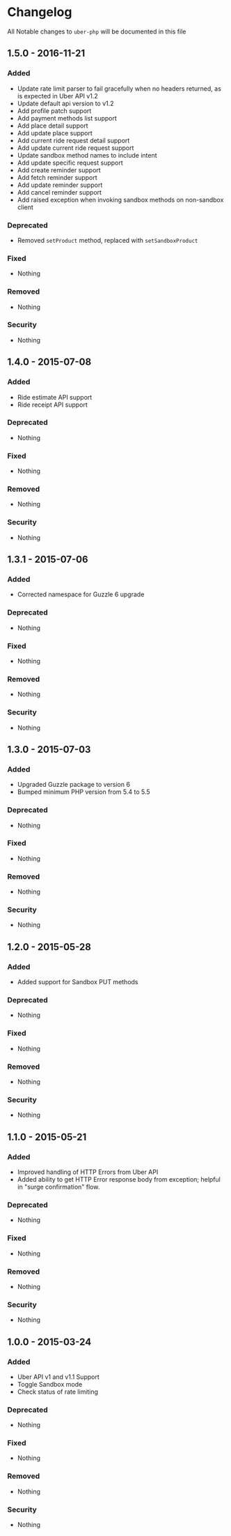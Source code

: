 # Changelog
All Notable changes to `uber-php` will be documented in this file

## 1.5.0 - 2016-11-21

### Added
- Update rate limit parser to fail gracefully when no headers returned, as is expected in Uber API v1.2
- Update default api version to v1.2
- Add profile patch support
- Add payment methods list support
- Add place detail support
- Add update place support
- Add current ride request detail support
- Add update current ride request support
- Update sandbox method names to include intent
- Add update specific request support
- Add create reminder support
- Add fetch reminder support
- Add update reminder support
- Add cancel reminder support
- Add raised exception when invoking sandbox methods on non-sandbox client

### Deprecated
- Removed `setProduct` method, replaced with `setSandboxProduct`

### Fixed
- Nothing

### Removed
- Nothing

### Security
- Nothing

## 1.4.0 - 2015-07-08

### Added
- Ride estimate API support
- Ride receipt API support

### Deprecated
- Nothing

### Fixed
- Nothing

### Removed
- Nothing

### Security
- Nothing

## 1.3.1 - 2015-07-06

### Added
- Corrected namespace for Guzzle 6 upgrade

### Deprecated
- Nothing

### Fixed
- Nothing

### Removed
- Nothing

### Security
- Nothing

## 1.3.0 - 2015-07-03

### Added
- Upgraded Guzzle package to version 6
- Bumped minimum PHP version from 5.4 to 5.5

### Deprecated
- Nothing

### Fixed
- Nothing

### Removed
- Nothing

### Security
- Nothing

## 1.2.0 - 2015-05-28

### Added
- Added support for Sandbox PUT methods

### Deprecated
- Nothing

### Fixed
- Nothing

### Removed
- Nothing

### Security
- Nothing

## 1.1.0 - 2015-05-21

### Added
- Improved handling of HTTP Errors from Uber API
- Added ability to get HTTP Error response body from exception; helpful in "surge confirmation" flow.

### Deprecated
- Nothing

### Fixed
- Nothing

### Removed
- Nothing

### Security
- Nothing

## 1.0.0 - 2015-03-24

### Added
- Uber API v1 and v1.1 Support
- Toggle Sandbox mode
- Check status of rate limiting

### Deprecated
- Nothing

### Fixed
- Nothing

### Removed
- Nothing

### Security
- Nothing
